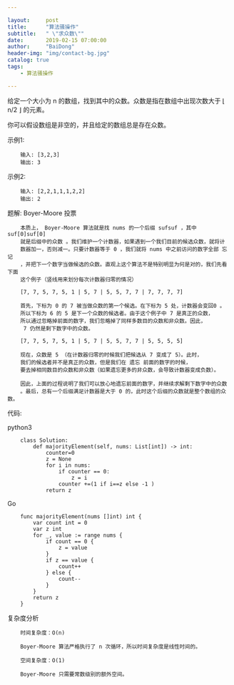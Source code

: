 ```yaml
---

layout:     post
title:      "算法骚操作"
subtitle:   " \"求众数\""
date:       2019-02-15 07:00:00
author:     "BaiDong"
header-img: "img/contact-bg.jpg"
catalog: true
tags:
    - 算法骚操作

---
```

给定一个大小为 n 的数组，找到其中的众数。众数是指在数组中出现次数大于 ⌊ n/2 ⌋ 的元素。

你可以假设数组是非空的，并且给定的数组总是存在众数。

示例1:

        输入: [3,2,3]
        输出: 3

示例2:

        输入: [2,2,1,1,1,2,2]
        输出: 2


题解:  Boyer-Moore 投票

        本质上， Boyer-Moore 算法就是找 nums 的一个后缀 sufsuf ，其中 suf[0]suf[0]
        就是后缀中的众数 。我们维护一个计数器，如果遇到一个我们目前的候选众数，就将计
        数器加一，否则减一。只要计数器等于 0 ，我们就将 nums 中之前访问的数字全部 忘记 
        ，并把下一个数字当做候选的众数。直观上这个算法不是特别明显为何是对的，我们先看下面
        这个例子（竖线用来划分每次计数器归零的情况）

        [7, 7, 5, 7, 5, 1 | 5, 7 | 5, 5, 7, 7 | 7, 7, 7, 7]

        首先，下标为 0 的 7 被当做众数的第一个候选。在下标为 5 处，计数器会变回0 。
        所以下标为 6 的 5 是下一个众数的候选者。由于这个例子中 7 是真正的众数，
        所以通过忽略掉前面的数字，我们忽略掉了同样多数目的众数和非众数。因此，
         7 仍然是剩下数字中的众数。

        [7, 7, 5, 7, 5, 1 | 5, 7 | 5, 5, 7, 7 | 5, 5, 5, 5]

        现在，众数是 5 （在计数器归零的时候我们把候选从 7 变成了 5）。此时，
        我们的候选者并不是真正的众数，但是我们在 遗忘 前面的数字的时候，
        要去掉相同数目的众数和非众数（如果遗忘更多的非众数，会导致计数器变成负数）。

        因此，上面的过程说明了我们可以放心地遗忘前面的数字，并继续求解剩下数字中的众数
        。最后，总有一个后缀满足计数器是大于 0 的，此时这个后缀的众数就是整个数组的众数。


代码:

python3 

        class Solution:
            def majorityElement(self, nums: List[int]) -> int:
                counter=0
                z = None
                for i in nums:
                    if counter == 0:
                        z = i
                    counter +=(1 if i==z else -1 )
                return z

Go

        func majorityElement(nums []int) int {
            var count int = 0
            var z int
            for _, value := range nums {
                if count == 0 {
                    z = value
                }
                if z == value {
                    count++
                } else {
                    count--
                }
            }
            return z
        }

复杂度分析

        时间复杂度：O(n)

        Boyer-Moore 算法严格执行了 n 次循环，所以时间复杂度是线性时间的。

        空间复杂度：O(1)

        Boyer-Moore 只需要常数级别的额外空间。
